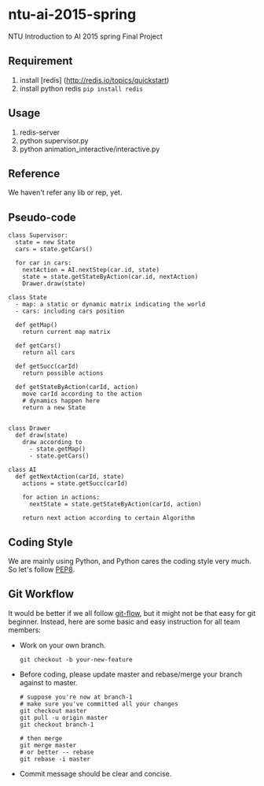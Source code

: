# ntu-ai-2015-spring
NTU Introduction to AI 2015 spring Final Project

## Requirement

1. install [redis] (http://redis.io/topics/quickstart)
2. install python redis `pip install redis`

## Usage

1. redis-server
2. python supervisor.py
3. python animation_interactive/interactive.py

## Reference
We haven't refer any lib or rep, yet.

## Pseudo-code

```
class Supervisor:
  state = new State
  cars = state.getCars()

  for car in cars:
    nextAction = AI.nextStep(car.id, state)
    state = state.getStateByAction(car.id, nextAction)
    Drawer.draw(state)

class State
  - map: a static or dynamic matrix indicating the world
  - cars: including cars position

  def getMap()
    return current map matrix

  def getCars()
    return all cars

  def getSucc(carId)
    return possible actions

  def getStateByAction(carId, action)
    move carId according to the action
    # dynamics happen here
    return a new State


class Drawer
  def draw(state)
    draw according to
      - state.getMap()
      - state.getCars()

class AI
  def getNextAction(carId, state)
    actions = state.getSucc(carId)

    for action in actions:
      nextState = state.getStateByAction(carId, action)

    return next action according to certain Algorithm

```

## Coding Style

We are mainly using Python, and Python cares the coding style very much. So
let's follow [PEP8](https://www.python.org/dev/peps/pep-0008/).

## Git Workflow

It would be better if we all follow [git-flow](http://nvie.com/posts/a-successful-git-branching-model/), but it might not be that easy for git beginner.
Instead, here are some basic and easy instruction for all team members:

- Work on your own branch.
  ```
  git checkout -b your-new-feature
  ```
- Before coding, please update master and rebase/merge your branch against to
  master.
  ```
  # suppose you're now at branch-1
  # make sure you've committed all your changes
  git checkout master
  git pull -u origin master
  git checkout branch-1

  # then merge
  git merge master
  # or better -- rebase
  git rebase -i master
  ```
- Commit message should be clear and concise.


